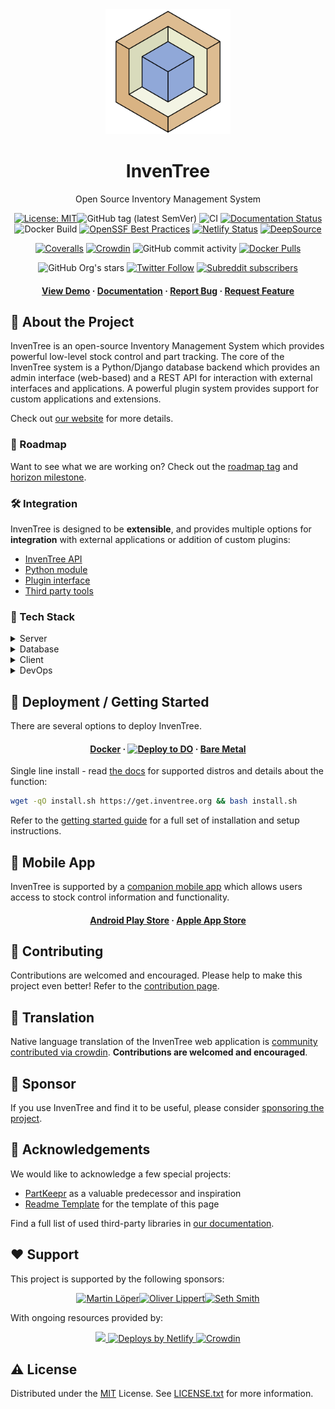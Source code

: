 <div align="center">
  <img src="assets/images/logo/inventree.png" alt="InvenTree logo" width="200" height="auto" />
  <h1>InvenTree</h1>
  <p>Open Source Inventory Management System </p>

<!-- Badges -->
[![License: MIT](https://img.shields.io/badge/License-MIT-yellow.svg)](https://opensource.org/licenses/MIT)![GitHub tag (latest SemVer)](https://img.shields.io/github/v/tag/inventree/inventree)
![CI](https://github.com/inventree/inventree/actions/workflows/qc_checks.yaml/badge.svg)
[![Documentation Status](https://readthedocs.org/projects/inventree/badge/?version=latest)](https://inventree.readthedocs.io/en/latest/?badge=latest)
![Docker Build](https://github.com/inventree/inventree/actions/workflows/docker.yaml/badge.svg)
[![OpenSSF Best Practices](https://bestpractices.coreinfrastructure.org/projects/7179/badge)](https://bestpractices.coreinfrastructure.org/projects/7179)
[![Netlify Status](https://api.netlify.com/api/v1/badges/9bbb2101-0a4d-41e7-ad56-b63fb6053094/deploy-status)](https://app.netlify.com/sites/inventree/deploys)
[![DeepSource](https://app.deepsource.com/gh/inventree/InvenTree.svg/?label=active+issues&show_trend=false&token=trZWqixKLk2t-RXtpSIAslVJ)](https://app.deepsource.com/gh/inventree/InvenTree/)

[![Coveralls](https://img.shields.io/coveralls/github/inventree/InvenTree)](https://coveralls.io/github/inventree/InvenTree)
[![Crowdin](https://badges.crowdin.net/inventree/localized.svg)](https://crowdin.com/project/inventree)
![GitHub commit activity](https://img.shields.io/github/commit-activity/m/inventree/inventree)
[![Docker Pulls](https://img.shields.io/docker/pulls/inventree/inventree)](https://hub.docker.com/r/inventree/inventree)

![GitHub Org's stars](https://img.shields.io/github/stars/inventree?style=social)
[![Twitter Follow](https://img.shields.io/twitter/follow/inventreedb?style=social)](https://twitter.com/inventreedb)
[![Subreddit subscribers](https://img.shields.io/reddit/subreddit-subscribers/inventree?style=social)](https://www.reddit.com/r/InvenTree/)


<h4>
    <a href="https://demo.inventree.org/">View Demo</a>
  <span> · </span>
    <a href="https://docs.inventree.org/en/latest/">Documentation</a>
  <span> · </span>
    <a href="https://github.com/inventree/InvenTree/issues/new?template=bug_report.md&title=[BUG]">Report Bug</a>
  <span> · </span>
    <a href="https://github.com/inventree/InvenTree/issues/new?template=feature_request.md&title=[FR]">Request Feature</a>
  </h4>
</div>

<!-- About the Project -->
## :star2: About the Project

InvenTree is an open-source Inventory Management System which provides powerful low-level stock control and part tracking. The core of the InvenTree system is a Python/Django database backend which provides an admin interface (web-based) and a REST API for interaction with external interfaces and applications. A powerful plugin system provides support for custom applications and extensions.

Check out [our website](https://inventree.org) for more details.

<!-- Roadmap -->
### :compass: Roadmap

Want to see what we are working on? Check out the [roadmap tag](https://github.com/inventree/InvenTree/issues?q=is%3Aopen+is%3Aissue+label%3Aroadmap) and [horizon milestone](https://github.com/inventree/InvenTree/milestone/42).

<!-- Integration -->
### :hammer_and_wrench: Integration

InvenTree is designed to be **extensible**, and provides multiple options for **integration** with external applications or addition of custom plugins:

* [InvenTree API](https://docs.inventree.org/en/latest/api/api/)
* [Python module](https://docs.inventree.org/en/latest/api/python/python/)
* [Plugin interface](https://docs.inventree.org/en/latest/extend/plugins)
* [Third party tools](https://docs.inventree.org/en/latest/extend/integrate)

<!-- TechStack -->
### :space_invader: Tech Stack

<details>
  <summary>Server</summary>
  <ul>
    <li><a href="https://www.python.org/">Python</a></li>
    <li><a href="https://www.djangoproject.com/">Django</a></li>
    <li><a href="https://www.django-rest-framework.org/">DRF</a></li>
    <li><a href="https://django-q.readthedocs.io/">Django Q</a></li>
    <li><a href="https://django-allauth.readthedocs.io/">Django-Allauth</a></li>
  </ul>
</details>

<details>
<summary>Database</summary>
  <ul>
    <li><a href="https://www.postgresql.org/">PostgreSQL</a></li>
    <li><a href="https://www.mysql.com/">MySQL</a></li>
    <li><a href="https://www.sqlite.org/">SQLite</a></li>
    <li><a href="https://redis.io/">Redis</a></li>
  </ul>
</details>

<details>
  <summary>Client</summary>
  <ul>
    <li><a href="https://getbootstrap.com/">Bootstrap</a></li>
    <li><a href="https://jquery.com/">jQuery</a></li>
    <li><a href="https://bootstrap-table.com/">Bootstrap-Table</a></li>
  </ul>
</details>

<details>
<summary>DevOps</summary>
  <ul>
    <li><a href="https://hub.docker.com/r/inventree/inventree">Docker</a></li>
    <li><a href="https://crowdin.com/project/inventree">Crowdin</a></li>
    <li><a href="https://coveralls.io/github/inventree/InvenTree">Coveralls</a></li>
    <li><a href="https://app.deepsource.com/gh/inventree/InvenTree">DeepSource</a></li>
    <li><a href="https://packager.io/gh/inventree/InvenTree">Packager.io</a></li>
  </ul>
</details>

<!-- Getting Started -->
## 	:toolbox: Deployment / Getting Started

There are several options to deploy InvenTree.

<div align="center"><h4>
    <a href="https://docs.inventree.org/en/latest/start/docker/">Docker</a>
    <span> · </span>
    <a href="https://inventree.org/digitalocean"><img src="https://www.deploytodo.com/do-btn-blue-ghost.svg" alt="Deploy to DO" width="auto" height="40" /></a>
    <span> · </span>
    <a href="https://docs.inventree.org/en/latest/start/install/">Bare Metal</a>
</h4></div>

Single line install - read [the docs](https://docs.inventree.org/en/latest/start/installer/) for supported distros and details about the function:
```bash
wget -qO install.sh https://get.inventree.org && bash install.sh
```

Refer to the [getting started guide](https://docs.inventree.org/en/latest/start/install/) for a full set of installation and setup instructions.

<!-- Mobile App -->
## 	:iphone: Mobile App

InvenTree is supported by a [companion mobile app](https://docs.inventree.org/en/latest/app/app/) which allows users access to stock control information and functionality.

<div align="center"><h4>
    <a href="https://play.google.com/store/apps/details?id=inventree.inventree_app">Android Play Store</a>
     <span> · </span>
    <a href="https://apps.apple.com/au/app/inventree/id1581731101#?platform=iphone">Apple App Store</a>
</h4></div>

<!-- Contributing -->
## :wave: Contributing

Contributions are welcomed and encouraged. Please help to make this project even better! Refer to the [contribution page](CONTRIBUTING.md).

<!-- Translation -->
## :scroll: Translation

Native language translation of the InvenTree web application is [community contributed via crowdin](https://crowdin.com/project/inventree). **Contributions are welcomed and encouraged**.

<!-- Sponsor -->
## :money_with_wings: Sponsor

If you use InvenTree and find it to be useful, please consider [sponsoring the project](https://github.com/sponsors/inventree).

<!-- Acknowledgments -->
## :gem: Acknowledgements

We would like to acknowledge a few special projects:
 - [PartKeepr](https://github.com/partkeepr/PartKeepr) as a valuable predecessor and inspiration
 - [Readme Template](https://github.com/Louis3797/awesome-readme-template) for the template of this page

Find a full list of used third-party libraries in [our documentation](https://docs.inventree.org/en/latest/credits/).

## :heart: Support

<p>This project is supported by the following sponsors:</p>

<p align="center">
<!-- sponsors --><a href="https://github.com/MartinLoeper"><img src="https://github.com/MartinLoeper.png" width="60px" alt="Martin Löper" /></a><a href="https://github.com/lippoliv"><img src="https://github.com/lippoliv.png" width="60px" alt="Oliver Lippert" /></a><a href="https://github.com/lfg-seth"><img src="https://github.com/lfg-seth.png" width="60px" alt="Seth Smith" /></a><a href="https://github.com/snorkrat"><img src="https://github.com/snorkrat.png" width="60px" alt="" /></a><!-- sponsors -->
</p>

<p>With ongoing resources provided by:</p>

<p align="center">
  <a href="https://inventree.org/digitalocean">
    <img src="https://opensource.nyc3.cdn.digitaloceanspaces.com/attribution/assets/SVG/DO_Logo_horizontal_blue.svg" width="201px">
  </a>
  <a href="https://www.netlify.com"> <img src="https://www.netlify.com/v3/img/components/netlify-color-bg.svg" alt="Deploys by Netlify" /> </a>
  <a href="https://crowdin.com"> <img src="https://crowdin.com/images/crowdin-logo.svg" alt="Crowdin" /> </a>
</p>


<!-- License -->
## :warning: License

Distributed under the [MIT](https://choosealicense.com/licenses/mit/) License. See [LICENSE.txt](https://github.com/inventree/InvenTree/blob/master/LICENSE) for more information.

